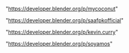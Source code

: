 "https://developer.blender.org/p/mycoconut"

"https://developer.blender.org/p/saafpkofficial"

"https://developer.blender.org/p/kevin.curry"

 
"https://developer.blender.org/p/soyamos"


 
